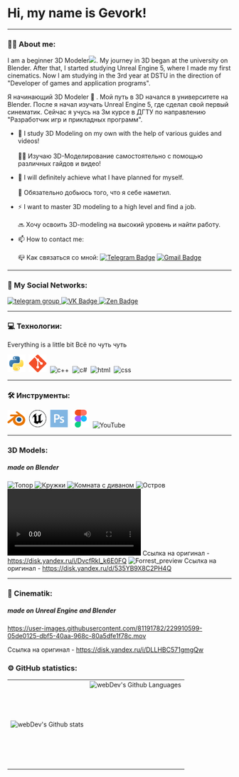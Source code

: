
# Hi, my name is Gevork!

---

### :man_technologist: About me:
I am a beginner 3D Modeler<img src="https://media.giphy.com/media/WUlplcMpOCEmTGBtBW/giphy.gif" width="30px">. My journey in 3D began at the university on Blender. After that, I started studying Unreal Engine 5, where I made my first cinematics. Now I am studying in the 3rd year at DSTU in the direction of "Developer of games and application programs".

Я начинающий 3D Modeler 🧊 . Мой путь в 3D начался в университете на Blender. После я начал изучать Unreal Engine 5, где сделал свой первый синематик. Сейчас я учусь на 3м курсе в ДГТУ по направлению "Разработчик игр и прикладных программ".

- :telescope: I study 3D Modeling on my own with the help of various guides and videos!  
<br/> 👨‍🏫 Изучаю 3D-Моделирование самостоятельно с помощью различных гайдов и видео!

- :seedling: I will definitely achieve what I have planned for myself.  
<br/> 💪 Обязательно добьюсь того, что я себе наметил.

- :zap: I want to master 3D modeling to a high level and find a job.  
<br/> 🔜 Хочу освоить 3D-modeling на высокий уровень и найти работу.

- :mailbox: How to contact me:  
<br/> 📪 Как связаться со мной: [![Telegram Badge](https://img.shields.io/badge/-Мой_Telegram-blue?style=flat&logo=Telegram&logoColor=white)](https://t.me/zhozhobadzho) [![Gmail Badge](https://img.shields.io/badge/-Мой_Gmail-red?style=flat&logo=Gmail&logoColor=white)](mailto:gevork2307@gmail.com)

---

### 🤝 My Social Networks:

  <div id="badges">
    <a href="https://t.me/zhozhobadzho" target="_blank">
      <img src="https://cdn-icons-png.flaticon.com/512/2111/2111646.png" width="40" height="40" alt="telegram group" />
    </a>
    <a href="https://vk.com/oski.txaim" target="_blank">
      <img src="https://cdn-icons-png.flaticon.com/512/145/145813.png" width="40" height="40" alt="VK Badge"/>
    </a>
    <a href="https://dzen.ru/id/64299229e590f52c87745441" target="_blank">
      <img src="https://upload.wikimedia.org/wikipedia/commons/thumb/a/ab/Yandex_Zen_logo_icon.svg/1024px-Yandex_Zen_logo_icon.svg.png" width="40" height="40" alt="Zen Badge"/>
    </a>
  </div>

---

### 💻 Технологии:
Everything is a little bit
Всё по чуть чуть
<div>
  <img src="https://github.com/devicons/devicon/blob/master/icons/python/python-original.svg" title="python" alt="python" width="40" height="40"/>&nbsp
  <img src="https://github.com/devicons/devicon/blob/master/icons/git/git-original.svg" title="git" alt="git" width="40" height="40"/>&nbsp
  <img src="https://static10.tgstat.ru/channels/_0/33/33acf54289c9267408370fcd8e7a6fe4.jpg" title="c++" alt="c++" width="40" height="40"/>&nbsp
  <img src="https://www.seekpng.com/png/full/65-652129_soundwave-analytics-limited-logo.png" title="c#" alt="c#" width="40" height="40"/>&nbsp
  <img src="https://www.desura.com/files/images/65/65f875b0aa3b0eb635d4f76bfebca0f6.png" title="html" alt="html" width="40" height="40"/>&nbsp
  <img src="https://luxe-host.ru/wp-content/uploads/3/1/6/316df50bcf36dccbe19dd219abf85b16.png" title="css" alt="css" width="40" height="40"/>&nbsp
</div>

---

### 🛠 Инструменты:

<div>
  <img src="https://github.com/devicons/devicon/blob/master/icons/blender/blender-original.svg" title="blender" alt="blender" width="40" height="40"/>&nbsp
  <img src="https://github.com/devicons/devicon/blob/master/icons/unrealengine/unrealengine-original.svg" title="nrealegine" alt="unrealengine" width="40" height="40"/>&nbsp;
  <img src="https://github.com/devicons/devicon/blob/master/icons/photoshop/photoshop-plain.svg" title="photoshop" alt="photoshop" width="40" height="40"/>&nbsp;
  <img src="https://github.com/devicons/devicon/blob/master/icons/figma/figma-original.svg" title="figma" alt="figma" width="40" height="40"/>&nbsp;
  <img src="https://upload.wikimedia.org/wikipedia/commons/9/9e/YouTube_Logo_%282013-2017%29.svg" title="YouTube" alt="YouTube" width="40" height="40"/>&nbsp;
</div>

---

### 3D Models:
##### made on Blender

![Топор](https://user-images.githubusercontent.com/81191782/230036615-7ca6a596-ea99-4571-b9ee-631545a2b60f.png)
![Кружки](https://user-images.githubusercontent.com/81191782/230036659-d04c849a-ff52-417b-aa06-fccdd98a8ced.png)
![Комната с диваном](https://user-images.githubusercontent.com/81191782/230038529-64c2fa23-8fb8-4877-a8eb-a65bb27812bb.png)
![Остров](https://user-images.githubusercontent.com/81191782/230036689-260abc37-0771-4c58-9331-373499edc0b6.png)
![Wallet_preview](https://user-images.githubusercontent.com/81191782/233836534-ffb5d7ea-00f0-436a-8d8c-73cfb3f8dcf6.mov)
Ссылка на оригинал - https://disk.yandex.ru/i/DvcfRkI_k6E0FQ
![Forrest_preview](https://user-images.githubusercontent.com/81191782/233836217-2417ba7a-5a1d-494c-884a-3264875ce1a6.png)
Ссылка на оригинал - https://disk.yandex.ru/d/535YB9X8C2PH4Q

---

### 🎥 Cinematik:
##### made on Unreal Engine and Blender

https://user-images.githubusercontent.com/81191782/229910599-05de0125-dbf5-40aa-968c-80a5dfe1f78c.mov

Ссылка на оригинал - https://disk.yandex.ru/i/DLLHBC571gmgQw

### ⚙️ GitHub statistics:

<table>
  <tr>
    <td>
      <img align="left" src="http://github-readme-streak-stats.herokuapp.com?user=Gevork23&theme=dark&background=000000" alt="webDev's Github stats" />
    </td>
    <td>
      <img height="195px" align="right" alt="webDev's Github Languages" src="https://github-readme-stats-sigma-five.vercel.app/api/top-langs/?username=Gevork23&layout=compact&theme=vision-friendly-dark" />
    </td>
  </tr>
</table>
